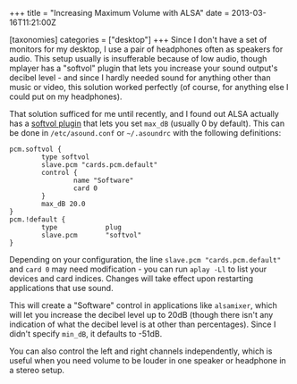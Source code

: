 +++
title = "Increasing Maximum Volume with ALSA"
date = 2013-03-16T11:21:00Z

[taxonomies]
categories = ["desktop"]
+++
Since I don't have a set of monitors for my desktop, I use a pair of headphones 
often as speakers for audio. This setup usually is insufferable because of low 
audio, though mplayer has a "softvol" plugin that lets you increase your sound 
output's decibel level - and since I hardly needed sound for anything other than 
music or video, this solution worked perfectly (of course, for anything else I 
could put on my headphones).

That solution sufficed for me until recently, and I found out ALSA actually has 
a [softvol plugin][] that lets you set `max_dB` (usually 0 by default). This can 
be done in `/etc/asound.conf` or `~/.asoundrc` with the following definitions:

    pcm.softvol {
            type softvol
            slave.pcm "cards.pcm.default"
            control {
                    name "Software"
                    card 0
            }
            max_dB 20.0
    }
    pcm.!default {
            type            plug
            slave.pcm       "softvol"
    }

Depending on your configuration, the line `slave.pcm "cards.pcm.default"` and 
`card 0` may need modification - you can run `aplay -Ll` to list your devices 
and card indices. Changes will take effect upon restarting applications that 
use sound.

This will create a "Software" control in applications like `alsamixer`, which 
will let you increase the decibel level up to 20dB (though there isn't any 
indication of what the decibel level is at other than percentages). Since I 
didn't specify `min_dB`, it defaults to -51dB.

You can also control the left and right channels independently, which is 
useful when you need volume to be louder in one speaker or headphone in a 
stereo setup.

[softvol plugin]: http://www.alsa-project.org/alsa-doc/alsa-lib/pcm_plugins.html
